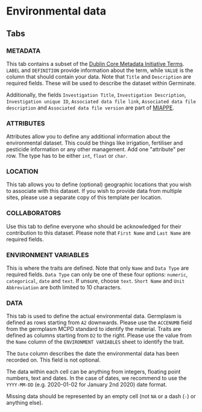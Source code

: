 # Environmental data

## Tabs

### METADATA
This tab contains a subset of the [Dublin Core Metadata Initiative Terms](https://www.dublincore.org/specifications/dublin-core/dcmi-terms/). `LABEL` and `DEFINITION` provide information about the term, while `VALUE` is the column that should contain your data.
Note that `Title` and `Description` are required fields. These will be used to describe the dataset within Germinate.

Additionally, the fields `Investigation Title`, `Investigation Description`, `Investigation unique ID`, `Associated data file link`, `Associated data file description` and `Associated data file version` are part of [MIAPPE](https://www.miappe.org/).

### ATTRIBUTES
Attributes allow you to define any additional information about the environmental dataset. This could be things like irrigation, fertiliser and pesticide information or any other management. Add one "attribute" per row. The type has to be either `int`, `float` or `char`.

### LOCATION
This tab allows you to define (optional) geographic locations that you wish to associate with this dataset. If you wish to provide data from multiple sites, please use a separate copy of this template per location.

### COLLABORATORS
Use this tab to define everyone who should be acknowledged for their contribution to this dataset. Please note that `First Name` and `Last Name` are required fields.

### ENVIRONMENT VARIABLES
This is where the traits are defined. Note that only `Name` and `Data Type` are required fields. `Data Type` can only be one of these four options: `numeric`, `categorical`, `date` and `text`. If unsure, choose `text`. `Short Name` and `Unit Abbreviation` are both limited to 10 characters.

### DATA
This tab is used to define the actual environmental data. Germplasm is defined as rows starting from `A2` downwards. Please use the `ACCENUMB` field from the germplasm MCPD standard to identify the material. Traits are defined as columns starting from `D2` to the right. Please use the value from the `Name` column of the `ENVIRONMENT VARIABLES` sheet to identify the trait.

The `Date` column describes the date the environmental data has been recorded on. This field is not optional.

The data within each cell can be anything from integers, floating point numbers, text and dates. In the case of dates, we recommend to use the `YYYY-MM-DD` (e.g. 2020-01-02 for January 2nd 2020) date format.

Missing data should be represented by an empty cell (not `NA` or a dash (`-`) or anything else).